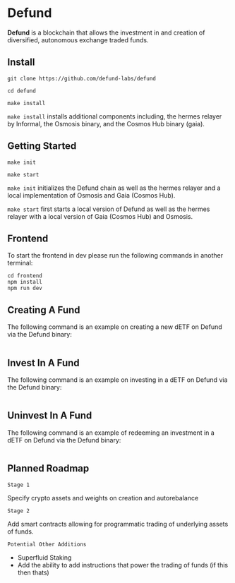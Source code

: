 # Defund
**Defund** is a blockchain that allows the investment in and creation of diversified, autonomous exchange traded funds.

## Install

```
git clone https://github.com/defund-labs/defund

cd defund

make install
```

`make install` installs additional components including, the hermes relayer by Informal, the Osmosis binary, and the Cosmos Hub binary (gaia).

## Getting Started

```
make init

make start
```

`make init` initializes the Defund chain as well as the hermes relayer and a local implementation of Osmosis and Gaia (Cosmos Hub).

`make start` first starts a local version of Defund as well as the hermes relayer with a local version of Gaia (Cosmos Hub) and Osmosis.

## Frontend

To start the frontend in dev please run the following commands in another terminal:

```
cd frontend
npm install
npm run dev
```

## Creating A Fund

The following command is an example on creating a new dETF on Defund via the Defund binary:

```

```

## Invest In A Fund

The following command is an example on investing in a dETF on Defund via the Defund binary:

```

```

## Uninvest In A Fund

The following command is an example of redeeming an investment in a dETF on Defund via the Defund binary:

```

```

## Planned Roadmap
`Stage 1`

Specify crypto assets and weights on creation and autorebalance

`Stage 2` 

Add smart contracts allowing for programmatic trading of underlying assets of funds.

`Potential Other Additions`
* Superfluid Staking
* Add the ability to add instructions that power the trading of funds (if this then thats)
